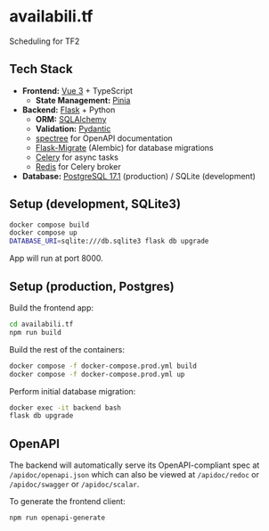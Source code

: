 # availabili.tf

Scheduling for TF2

## Tech Stack

- **Frontend:** [Vue 3](https://v3.vuejs.org/) + TypeScript
    - **State Management:** [Pinia](https://pinia.vuejs.org/)
- **Backend:** [Flask](https://flask.palletsprojects.com/) + Python
    - **ORM:** [SQLAlchemy](https://www.sqlalchemy.org/)
    - **Validation:** [Pydantic](https://pydantic-docs.helpmanual.io/)
    - [spectree](https://spectree.readthedocs.io/en/latest/index.html) for
      OpenAPI documentation
    - [Flask-Migrate](https://flask-migrate.readthedocs.io/en/latest/)
      (Alembic) for database migrations
    - [Celery](https://docs.celeryproject.org/en/stable/) for async tasks
    - [Redis](https://redis.io/) for Celery broker
- **Database:** [PostgreSQL 17.1](https://www.postgresql.org/docs/17/index.html)
  (production) / SQLite (development)

## Setup (development, SQLite3)

```sh
docker compose build
docker compose up
DATABASE_URI=sqlite:///db.sqlite3 flask db upgrade
```

App will run at port 8000.

## Setup (production, Postgres)

Build the frontend app:

```sh
cd availabili.tf
npm run build
```

Build the rest of the containers:

```sh
docker compose -f docker-compose.prod.yml build
docker compose -f docker-compose.prod.yml up
```

Perform initial database migration:

```sh
docker exec -it backend bash
flask db upgrade
```

## OpenAPI

The backend will automatically serve its OpenAPI-compliant spec at
`/apidoc/openapi.json` which can also be viewed at `/apidoc/redoc` or
`/apidoc/swagger` or `/apidoc/scalar`.

To generate the frontend client:

```sh
npm run openapi-generate
```
